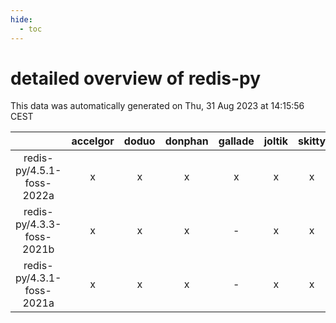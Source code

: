 ```yaml
---
hide:
  - toc
---
```


detailed overview of redis-py
=============================


This data was automatically generated on Thu, 31 Aug 2023 at 14:15:56 CEST  

| |accelgor|doduo|donphan|gallade|joltik|skitty|swalot|victini|
| :---: | :---: | :---: | :---: | :---: | :---: | :---: | :---: | :---: |
|redis-py/4.5.1-foss-2022a|x|x|x|x|x|x|x|x|
|redis-py/4.3.3-foss-2021b|x|x|x|-|x|x|x|x|
|redis-py/4.3.1-foss-2021a|x|x|x|-|x|x|x|x|
